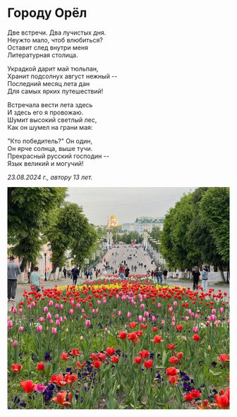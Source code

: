 # Городу Орёл

Две встречи. Два лучистых дня.  
Неужто мало, чтоб влюбиться?  
Оставит след внутри меня  
Литературная столица.

Украдкой дарит май тюльпан,  
Хранит подсолнух август нежный --  
Последний месяц лета дан  
Для самых ярких путешествий!

Встречала вести лета здесь  
И здесь его я провожаю.  
Шумит высокий светлый лес,  
Как он шумел на грани мая:

"Кто победитель?" Он один,  
Он ярче солнца, выше тучи.  
Прекрасный русский господин --  
Язык великий и могучий!

*23.08.2024 г., автору 13 лет.*

![Орёл](../images/orel-city.jpg)
